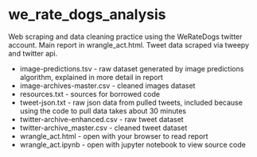 # we_rate_dogs_analysis
Web scraping and data cleaning practice using the WeRateDogs twitter account. Main report in wrangle_act.html. Tweet data scraped via tweepy and twitter api.

* image-predictions.tsv - raw dataset generated by image predictions algorithm, explained in more detail in report
* image-archives-master.csv - cleaned images dataset
* resources.txt - sources for borrowed code
* tweet-json.txt - raw json data from pulled tweets, included because using the code to pull data takes about 30 minutes
* twitter-archive-enhanced.csv - raw tweet dataset
* twitter-archive_master.csv - cleaned tweet dataset
* wrangle_act.html - open with your browser to read report
* wrangle_act.ipynb - open with jupyter notebook to view source code
